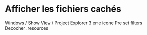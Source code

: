 # Afficher les fichiers cachés
  Windows / Show View / Project Explorer
    3 eme icone
      Pre set filters
        Decocher .resources
